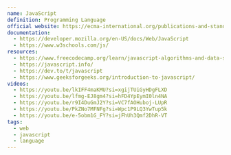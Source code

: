 ```yaml
---
name: JavaScript
definition: Programming Language
official website: https://ecma-international.org/publications-and-standards/standards/ecma-262/
documentation:
  - https://developer.mozilla.org/en-US/docs/Web/JavaScript
  - https://www.w3schools.com/js/
resources:
  - https://www.freecodecamp.org/learn/javascript-algorithms-and-data-structures/
  - https://javascript.info/
  - https://dev.to/t/javascript
  - https://www.geeksforgeeks.org/introduction-to-javascript/
videos:
  - https://youtu.be/lkIFF4maKMU?si=xgijTUiGyHDgFLXD
  - https://youtu.be/lfmg-EJ8gm4?si=hFD4YpEymI0ln4NA
  - https://youtu.be/r9I4DuGmJ2Y?si=VC7fAOHuboj-LUpR
  - https://youtu.be/PkZNo7MFNFg?si=Wpc1P9LQ3YwTup5k
  - https://youtu.be/e-5obm1G_FY?si=jFhUh3Qmf2DhR-VT
tags:
  - web
  - javascript
  - language
---
```

